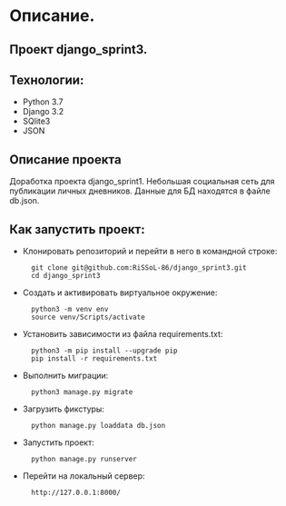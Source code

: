 # Описание.

## Проект django_sprint3.

## Технологии:
* Python 3.7
* Django 3.2
* SQlite3
* JSON

## Описание проекта

Доработка проекта django_sprint1.
Небольшая социальная сеть для публикации личных дневников. Данные для БД находятся в файле db.json.  

## Как запустить проект:

* Клонировать репозиторий и перейти в него в командной строке:

        git clone git@github.com:RiSSoL-86/django_sprint3.git
        cd django_sprint3

* Cоздать и активировать виртуальное окружение:

        python3 -m venv env
        source venv/Scripts/activate

* Установить зависимости из файла requirements.txt:

        python3 -m pip install --upgrade pip
        pip install -r requirements.txt

* Выполнить миграции:

        python3 manage.py migrate

* Загрузить фикстуры:

        python manage.py loaddata db.json

* Запустить проект:

        python manage.py runserver

* Перейти на локальный сервер:

        http://127.0.0.1:8000/
